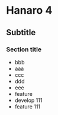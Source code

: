# Hanaro 4

## Subtitle

### Section title

- bbb
- aaa
- ccc
- ddd
- eee
- feature
- develop 111
- feature 111
